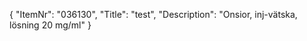 {
  "ItemNr": "036130",
  "Title": "test",
  "Description": "Onsior, inj-vätska, lösning 20 mg/ml"
}